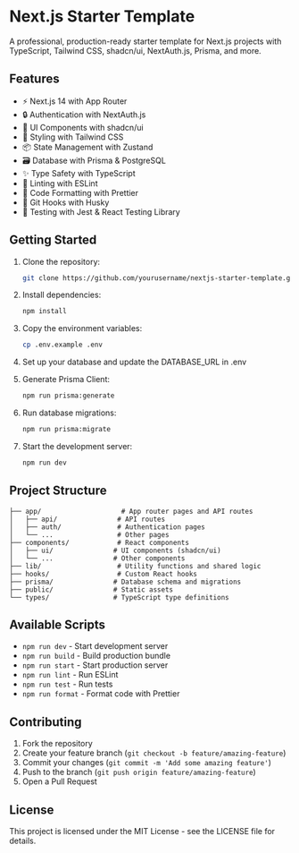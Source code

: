 # Next.js Starter Template

A professional, production-ready starter template for Next.js projects with TypeScript, Tailwind CSS, shadcn/ui, NextAuth.js, Prisma, and more.

## Features

- ⚡ Next.js 14 with App Router
- 🔒 Authentication with NextAuth.js
- 🎨 UI Components with shadcn/ui
- 💅 Styling with Tailwind CSS
- 📦 State Management with Zustand
- 🗃️ Database with Prisma & PostgreSQL
- ✨ Type Safety with TypeScript
- 📝 Linting with ESLint
- 💖 Code Formatting with Prettier
- 🐶 Git Hooks with Husky
- 🧪 Testing with Jest & React Testing Library

## Getting Started

1. Clone the repository:
   ```bash
   git clone https://github.com/yourusername/nextjs-starter-template.git
   ```

2. Install dependencies:
   ```bash
   npm install
   ```

3. Copy the environment variables:
   ```bash
   cp .env.example .env
   ```

4. Set up your database and update the DATABASE_URL in .env

5. Generate Prisma Client:
   ```bash
   npm run prisma:generate
   ```

6. Run database migrations:
   ```bash
   npm run prisma:migrate
   ```

7. Start the development server:
   ```bash
   npm run dev
   ```

## Project Structure

```
├── app/                    # App router pages and API routes
│   ├── api/               # API routes
│   ├── auth/              # Authentication pages
│   └── ...                # Other pages
├── components/            # React components
│   ├── ui/               # UI components (shadcn/ui)
│   └── ...               # Other components
├── lib/                   # Utility functions and shared logic
├── hooks/                 # Custom React hooks
├── prisma/               # Database schema and migrations
├── public/               # Static assets
└── types/                # TypeScript type definitions
```

## Available Scripts

- `npm run dev` - Start development server
- `npm run build` - Build production bundle
- `npm run start` - Start production server
- `npm run lint` - Run ESLint
- `npm run test` - Run tests
- `npm run format` - Format code with Prettier

## Contributing

1. Fork the repository
2. Create your feature branch (`git checkout -b feature/amazing-feature`)
3. Commit your changes (`git commit -m 'Add some amazing feature'`)
4. Push to the branch (`git push origin feature/amazing-feature`)
5. Open a Pull Request

## License

This project is licensed under the MIT License - see the LICENSE file for details.